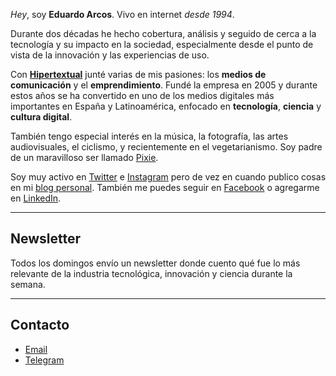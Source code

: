 *Hey*, soy **Eduardo Arcos**. Vivo en internet <cite title="Ya estoy viejo">desde 1994</cite>.

Durante dos décadas he hecho cobertura, análisis y seguido de cerca a la tecnología y su impacto en la sociedad, especialmente desde el punto de vista de la innovación y las experiencias de uso.

Con **[Hipertextual](//hipertextual.com)** junté varias de mis pasiones: los **medios de comunicación** y el **emprendimiento**. Fundé la empresa en 2005 y durante estos años se ha convertido en uno de los medios digitales más importantes en España y Latinoamérica, enfocado en **tecnología**, **ciencia** y **cultura digital**. 

También tengo especial interés en la música, la fotografía, las artes audiovisuales, el ciclismo, y recientemente en el vegetarianismo. Soy padre de un maravilloso ser llamado [Pixie](//instagram.com/pixiethecollie).

Soy muy activo en [Twitter](//twitter.com/earcos) e [Instagram](//instagram.com/earcos) pero de vez en cuando publico cosas en mi [blog personal](//txt.arcos.co). También me puedes seguir en [Facebook](//facebook.com/earcos) o agregarme en [LinkedIn](//linkedin.com/earcos).

---

## Newsletter

Todos los domingos envío un newsletter donde cuento qué fue lo más relevante de la industria tecnológica, innovación y ciencia durante la semana.

---

## Contacto

* [Email](mailto:e@arcos.co)
* [Telegram](https://t.me/earcos)
